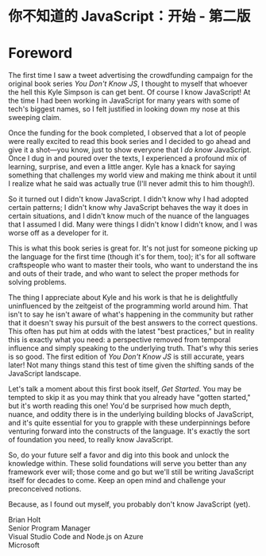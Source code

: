 # 你不知道的 JavaScript：开始 - 第二版
# Foreword

The first time I saw a tweet advertising the crowdfunding campaign for the original book series *You Don't Know JS*, I thought to myself that whoever the hell this Kyle Simpson is can get bent. Of course I know JavaScript! At the time I had been working in JavaScript for many years with some of tech's biggest names, so I felt justified in looking down my nose at this sweeping claim.

Once the funding for the book completed, I observed that a lot of people were really excited to read this book series and I decided to go ahead and give it a shot—you know, just to show everyone that I *do know* JavaScript. Once I dug in and poured over the texts, I experienced a profound mix of learning, surprise, and even a little anger. Kyle has a knack for saying something that challenges my world view and making me think about it until I realize what he said was actually true (I'll never admit this to him though!).

So it turned out I didn't know JavaScript. I didn't know why I had adopted certain patterns; I didn't know why JavaScript behaves the way it does in certain situations, and I didn't know much of the nuance of the languages that I assumed I did. Many were things I didn't know I didn't know, and I was worse off as a developer for it.

This is what this book series is great for. It's not just for someone picking up the language for the first time (though it's for them, too); it's for all software craftspeople who want to master their tools, who want to understand the ins and outs of their trade, and who want to select the proper methods for solving problems.

The thing I appreciate about Kyle and his work is that he is delightfully uninfluenced by the zeitgeist of the programming world around him. That isn't to say he isn't aware of what's happening in the community but rather that it doesn't sway his pursuit of the best answers to the correct questions. This often has put him at odds with the latest "best practices," but in reality this is exactly what you need: a perspective removed from temporal influence and simply speaking to the underlying truth. That's why this series is so good. The first edition of *You Don't Know JS* is still accurate, years later! Not many things stand this test of time given the shifting sands of the JavaScript landscape.

Let's talk a moment about this first book itself, *Get Started*. You may be tempted to skip it as you may think that you already have "gotten started," but it's worth reading this one! You'd be surprised how much depth, nuance, and oddity there is in the underlying building blocks of JavaScript, and it's quite essential for you to grapple with these underpinnings before venturing forward into the constructs of the language. It's exactly the sort of foundation you need, to really know JavaScript.

So, do your future self a favor and dig into this book and unlock the knowledge within. These solid foundations will serve you better than any framework ever will; those come and go but we'll still be writing JavaScript itself for decades to come. Keep an open mind and challenge your preconceived notions.

Because, as I found out myself, you probably don't know JavaScript (yet).

Brian Holt<br>
Senior Program Manager<br>
Visual Studio Code and Node.js on Azure<br>
Microsoft
